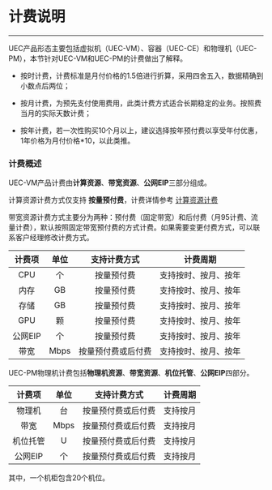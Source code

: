 # 计费说明
------
UEC产品形态主要包括虚拟机（UEC-VM）、容器（UEC-CE）和物理机（UEC-PM），本节针对UEC-VM和UEC-PM的计费做出了解释。

- 按时计费，计费标准是月付价格的1.5倍进行折算，采用四舍五入，数据精确到小数点后两位；

- 按月计费，为预先支付使用费用，此类计费方式适合长期稳定的业务。按照费当月的实际天数计费；

- 按年计费，若一次性购买10个月以上，建议选择按年预付费以享受年付优惠，1年价格为月付价格*10，以此类推。

  

### 计费概述

UEC-VM产品计费由**计算资源**、**带宽资源**、**公网EIP**三部分组成。

计算资源计费方式仅支持 **按量预付费**，计费详情参考 [计算资源计费](/uedn/billing_instructions/billing_compute)


带宽资源计费方式主要分为两种：预付费（固定带宽）和后付费（月95计费、流量计费），默认按照固定带宽预付费的方式计费。如果需要变更付费方式，可以联系客户经理修改计费方式。

| 计费项 | 单位  | 支持计费方式 | 计费周期 |
|  :--:  | :--:  | :--:  | :--:  |
| CPU  | 个 | 按量预付费 | 支持按时、按月、按年 |
| 内存  | GB | 按量预付费| 支持按时、按月、按年 |
| 存储  | GB | 按量预付费| 支持按时、按月、按年 |
| GPU | 颗 | 按量预付费 | 支持按时、按月、按年 |
| 公网EIP | 个 | 按量预付费 | 支持按时、按月、按年 |
| 带宽  | Mbps | 按量预付费或后付费 | 支持按时、按月、按年 |



UEC-PM物理机计费包括**物理机资源**、**带宽资源**、**机位托管**、**公网EIP**四部分。

|  计费项  | 单位 |    支持计费方式    | 计费周期 |
| :------: | :--: | :----------------: | :------: |
|  物理机  |  台  | 按量预付费或后付费 | 支持按月 |
|   带宽   | Mbps | 按量预付费或后付费 | 支持按月 |
| 机位托管 |  U   | 按量预付费或后付费 | 支持按月 |
| 公网EIP  |  个  | 按量预付费或后付费 | 支持按月 |

其中，一个机柜包含20个机位。





